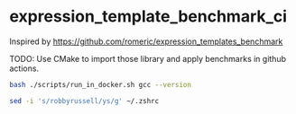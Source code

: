 # expression_template_benchmark_ci


Inspired by https://github.com/romeric/expression_templates_benchmark

TODO:
Use CMake to import those library and apply benchmarks in github actions.

```bash
bash ./scripts/run_in_docker.sh gcc --version
```

```bash
sed -i 's/robbyrussell/ys/g' ~/.zshrc
```